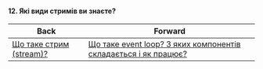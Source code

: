 #### 12. Які види стримів ви знаєте?



| Back | Forward |
|---|---|
| [Що таке стрим (stream)?](/ua/junior/nodejs/what-is-a-stream.md)  | [Що таке event loop? З яких компонентів складається і як працює?](/ua/junior/nodejs/what-is-an-event-loop-what-are-its-components-and-how-does-it-work.md) |